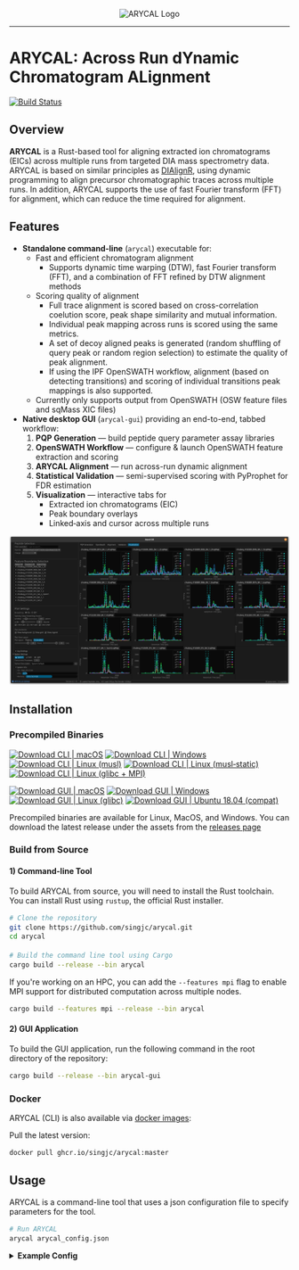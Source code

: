 <p align="center">
  <picture>
    <source media="(prefers-color-scheme: dark)" srcset="https://github.com/singjc/arycal/raw/master/assets/img/arycal_logo_new_transparent_small.png" alt="ARYCAL_Logo" width="200">
    <source media="(prefers-color-scheme: light)" srcset="https://github.com/singjc/arycal/raw/master/assets/img/arycal_logo_new_transparent_small.png" alt="ARYCAL_Logo" width="200">
    <img alt="ARYCAL Logo" comment="Placeholder to transition between light color mode and dark color mode - this image is not directly used." src="https://github.com/singjc/arycal/raw/master/assets/img/arycal_logo_new_transparent_small.png">
  </picture>
</p>

---

# ARYCAL: Across Run dYnamic Chromatogram ALignment

[![Build Status](https://github.com/singjc/arycal/actions/workflows/rust.yml/badge.svg)](https://github.com/singjc/arycal/actions/workflows/rust.yml)


## Overview
**ARYCAL** is a Rust-based tool for aligning extracted ion chromatograms (EICs) across multiple runs from targeted DIA mass spectrometry data. ARYCAL is based on  similar principles as [DIAlignR](https://github.com/shubham1637/DIAlignR), using dynamic programming to align precursor chromatographic traces across multiple runs. In addition, ARYCAL supports the use of fast Fourier transform (FFT) for alignment, which can reduce the time required for alignment.

## Features

- **Standalone command-line** (`arycal`) executable for:
  - Fast and efficient chromatogram alignment
    - Supports dynamic time warping (DTW), fast Fourier transform (FFT), and a combination of FFT refined by DTW alignment methods
  - Scoring quality of alignment
    - Full trace alignment is scored based on cross-correlation coelution score, peak shape similarity and mutual information.
    - Individual peak mapping across runs is scored using the same metrics.
    - A set of decoy aligned peaks is generated (random shuffling of query peak or random region selection) to estimate the quality of peak alignment.
    - If using the IPF OpenSWATH workflow, alignment (based on detecting transitions) and scoring of individual transitions peak mappings is also supported.
  - Currently only supports output from OpenSWATH (OSW feature files and sqMass XIC files)
- **Native desktop GUI** (`arycal-gui`) providing an end-to-end, tabbed workflow:
  1. **PQP Generation** — build peptide query parameter assay libraries  
  2. **OpenSWATH Workflow** — configure & launch OpenSWATH feature extraction and scoring
  3. **ARYCAL Alignment** — run across-run dynamic alignment  
  4. **Statistical Validation** — semi-supervised scoring with PyProphet for FDR estimation  
  5. **Visualization** — interactive tabs for  
     - Extracted ion chromatograms (EIC)  
     - Peak boundary overlays  
     - Linked‐axis and cursor across multiple runs  

![ARYCAL GUI visualization tab](./assets/img/gui/visualization_tab.png)

## Installation

### Precompiled Binaries

[![Download CLI | macOS](https://img.shields.io/static/v1?label=Download%20CLI&message=macOS&color=blue)](https://github.com/singjc/arycal/releases/download/v0.2.0-alpha/arycal-v0.2.0-alpha-arycal-cli-macos.tar.gz)
[![Download CLI | Windows](https://img.shields.io/static/v1?label=Download%20CLI&message=Windows&color=blue)](https://github.com/singjc/arycal/releases/download/v0.2.0-alpha/arycal-v0.2.0-alpha-arycal-cli-windows.zip)
[![Download CLI | Linux (musl)](https://img.shields.io/static/v1?label=Download%20CLI&message=Linux%20%28musl%29&color=blue)](https://github.com/singjc/arycal/releases/download/v0.2.0-alpha/arycal-v0.2.0-alpha-arycal-cli-linux-musl.tar.gz)
[![Download CLI | Linux (musl‐static)](https://img.shields.io/static/v1?label=Download%20CLI&message=Linux%20%28musl-static%29&color=blue)](https://github.com/singjc/arycal/releases/download/v0.2.0-alpha/arycal-v0.2.0-alpha-arycal-cli-linux-musl-static.tar.gz)
[![Download CLI | Linux (glibc + MPI)](https://img.shields.io/static/v1?label=Download%20CLI&message=Linux%20%28glibc+MPI%29&color=blue)](https://github.com/singjc/arycal/releases/download/v0.2.0-alpha/arycal-v0.2.0-alpha-arycal-cli-linux-gnu-mpi.tar.gz)

[![Download GUI | macOS](https://img.shields.io/static/v1?label=Download%20GUI&message=macOS&color=brightgreen)](https://github.com/singjc/arycal/releases/download/v0.2.0-alpha/arycal-gui-v0.2.0-alpha-arycal-gui-macos.tar.gz)
[![Download GUI | Windows](https://img.shields.io/static/v1?label=Download%20GUI&message=Windows&color=brightgreen)](https://github.com/singjc/arycal/releases/download/v0.2.0-alpha/arycal-gui-v0.2.0-alpha-arycal-gui-windows.zip)
[![Download GUI | Linux (glibc)](https://img.shields.io/static/v1?label=Download%20GUI&message=Linux%20%28glibc%29&color=brightgreen)](https://github.com/singjc/arycal/releases/download/v0.2.0-alpha/arycal-gui-v0.2.0-alpha-arycal-gui-linux-gnu.tar.gz)
[![Download GUI | Ubuntu 18.04 (compat)](https://img.shields.io/static/v1?label=Download%20GUI&message=Ubuntu%2018.04&color=orange)](https://github.com/singjc/arycal/releases/download/v0.2.0-alpha/arycal-gui-v0.2.0-alpha-compat.tar.gz)


Precompiled binaries are available for Linux, MacOS, and Windows. You can download the latest release under the assets from the [releases page](https://github.com/singjc/arycal/releases)

### Build from Source

#### 1) Command-line Tool

To build ARYCAL from source, you will need to install the Rust toolchain. You can install Rust using `rustup`, the official Rust installer.

```bash
# Clone the repository
git clone https://github.com/singjc/arycal.git
cd arycal

# Build the command line tool using Cargo
cargo build --release --bin arycal
```

If you're working on an HPC, you can add the `--features mpi` flag to enable MPI support for distributed computation across multiple nodes.

```bash
cargo build --features mpi --release --bin arycal
```

#### 2) GUI Application

To build the GUI application, run the following command in the root directory of the repository:

```bash
cargo build --release --bin arycal-gui
```

### Docker

ARYCAL (CLI) is also available via [docker images](https://github.com/users/singjc/packages/container/package/arycal):

Pull the latest version:

```bash
docker pull ghcr.io/singjc/arycal:master
```

## Usage

ARYCAL is a command-line tool that uses a json configuration file to specify parameters for the tool. 

```bash
# Run ARYCAL 
arycal arycal_config.json
```

<details>
<summary> <b>Example Config</b> </summary>

Remove the comments before running the configuration file.

```json
{
  "xic": {
    # Use the precursor chromatogram in the alignment
    "include-precursor": true,
    # Number of precursor isotopes to use
    "num-isotopes": 3,
    # The extraction ion chroamtogram input file type (Currently only sqMass is supported)
    "file-type": "sqMass",
    # The file paths to the XIC files
    "file-paths": [
      "data/xics/hroest_K120808_Strep0%PlasmaBiolRepl1_R01_SW.sqMass",
      "data/xics/hroest_K120808_Strep0%PlasmaBiolRepl1_R02_SW.sqMass",
      "data/xics/hroest_K120808_Strep0%PlasmaBiolRepl1_R03_SW.sqMass"
    ]
  },
  "features": {
    # The feature file type (Currently only OSW is supported)
    "file-type": "osw",
    # The file paths to the feature files (Currently only one file is supported, assumming it's a merged OSW file of all runs)
    "file-paths": [
      "data/merged.osw"
    ]
  },
  "filters": {
    # Whether to include decoy precursor XICs to align as well (false means decoys are included)
    "decoy": false,
    # Whether to align and score identifying transitions
    "include_identifying_transitions": false,
    # A TSV file (with header) to filter for precursor ids to align
    "precursor_ids": null,
  },
  "alignment": {
    # The batch size for aligning N precursors for a given thread
    "batch_size": 1000,
    # The alignment method to use (Currently supports DTW, FFT, and FFTDTW)
    "method": "FFT",
    # The type of reference to use (Currently supports star, mst, progressive)
    "reference_type": "star",
    # Specifies the reference run to use (otherwise a random run is selected each time). Only used if reference_type is set to "star"
    "reference_run": null,
    # Whether to use the total ion chromatogram (TIC) for alignment. (Currently only supports true, as the alignment path is usually monotonic for the MS2 transitions)
    "use_tic": true,
    # Smoothing parameters for the chromatogram (Currently only supports Savitsky-golay smoothing)
    "smoothing": {
      "sgolay_window": 11,
      "sgolay_order": 3
    },
    # The tolearance for mapping query peaks to the reference run using the alignment result
    "rt_mapping_tolerance": 20.0,
    # The method for generating decoy aligned peaks. (Currently supports shuffle, random_regions)
    "decoy_peak_mapping_method": "shuffle",
    # Size of the window to use for the decoy peak mapping. Only used when the method is random_region.
    "decoy_window_size": 30,
    # Compute the scores for the alignment
    "compute_scores": true,
    # Optionally write out the scores to a separate file (sqlite), otherwise the scores are written to the feature input file
    "scores_output_file": null
  }
}
```

</details>

